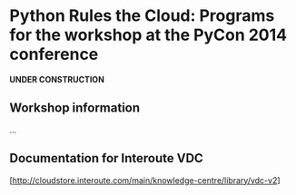 Python Rules the Cloud: Programs for the workshop at the PyCon 2014 conference
==============================================================================

**UNDER CONSTRUCTION**

Workshop information
--------------------

...


Documentation for Interoute VDC
-------------------------------

[http://cloudstore.interoute.com/main/knowledge-centre/library/vdc-v2]


